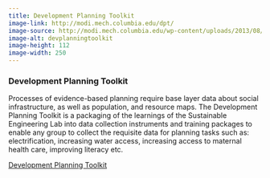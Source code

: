 ```yaml
---
title: Development Planning Toolkit
image-link: http://modi.mech.columbia.edu/dpt/
image-source: http://modi.mech.columbia.edu/wp-content/uploads/2013/08/devplanningtoolkit.png
image-alt: devplanningtoolkit
image-height: 112
image-width: 250
---
```

<h3>Development Planning Toolkit</h3>
<p>Processes of evidence-based planning require base layer data about social infrastructure, as well as population, and resource maps. The Development Planning Toolkit is a packaging of the learnings of the Sustainable Engineering Lab into data collection instruments and training packages to enable any group to collect the requisite data for planning tasks such as: electrification, increasing water access, increasing access to maternal health care, improving literacy etc.</p>
<a href="http://modi.mech.columbia.edu/dpt/" target="blank"> Development Planning Toolkit </a>
